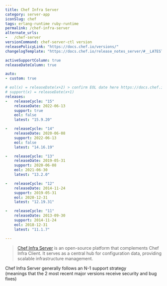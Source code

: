 ```yaml
---
title: Chef Infra Server
category: server-app
iconSlug: chef
tags: erlang-runtime ruby-runtime
permalink: /chef-infra-server
alternate_urls:
-   /chef-server
versionCommand: chef-server-ctl version
releasePolicyLink: "https://docs.chef.io/versions/"
changelogTemplate: "https://docs.chef.io/release_notes_server/#__LATEST__"

activeSupportColumn: true
releaseDateColumn: true

auto:
- custom: true

# eol(x) = releaseDate(x+2) > confirm EOL date here https://docs.chef.io/versions/
# support(x) = releaseDate(x+1)
releases:
-   releaseCycle: "15"
    releaseDate: 2022-06-13
    support: true
    eol: false
    latest: "15.9.20"

-   releaseCycle: "14"
    releaseDate: 2020-06-08
    support: 2022-06-13
    eol: false
    latest: "14.16.19"

-   releaseCycle: "13"
    releaseDate: 2019-05-31
    support: 2020-06-08
    eol: 2021-06-30
    latest: "13.2.0"

-   releaseCycle: "12"
    releaseDate: 2014-11-24
    support: 2019-05-31
    eol: 2020-12-31
    latest: "12.19.31"

-   releaseCycle: "11"
    releaseDate: 2013-09-30
    support: 2014-11-24
    eol: 2018-12-31
    latest: "11.1.7"

---
```


> [Chef Infra Server](https://docs.chef.io/server/) is an open-source platform that complements Chef Infra Client.
> It serves as a central hub for configuration data, providing scalable infrastructure management. 

Chef Infra Server generally follows an N-1 support strategy  
(meanings that the 2 most recent major versions receive security and bug fixes)
